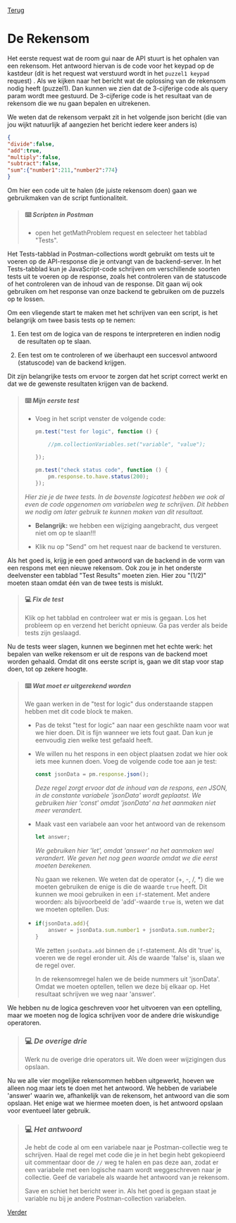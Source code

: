 [Terug](01.%20intro.md)

# De Rekensom

Het eerste request wat de room gui naar de API stuurt is het ophalen van een rekensom. Het antwoord hiervan is de code voor het keypad op de kastdeur (dit is het request wat verstuurd wordt in het `puzzel1 keypad` request) . Als we kijken naar het bericht wat de oplossing van de rekensom nodig heeft (puzzel1). Dan kunnen we zien dat de 3-cijferige code als query param wordt mee gestuurd. De 3-cijferige code is het resultaat van de rekensom die we nu gaan bepalen en uitrekenen.

We weten dat de rekensom verpakt zit in het volgende json bericht  (die van jou wijkt natuurlijk af aangezien het bericht iedere keer anders is)

```json
{
"divide":false,
"add":true,
"multiply":false,
"subtract":false,
"sum":{"number1":211,"number2":774}
}
```

Om hier een code uit te halen (de juiste rekensom doen) gaan we gebruikmaken van de script funtionaliteit.

> #### :keyboard: ***Scripten in Postman***
> 
> - open het getMathProblem request en selecteer het tabblad "Tests".

Het Tests-tabblad in Postman-collections wordt gebruikt om tests uit te voeren op de API-response die je ontvangt van de backend-server. In het Tests-tabblad kun je JavaScript-code schrijven om verschillende soorten tests uit te voeren op de response, zoals het controleren van de statuscode of het controleren van de inhoud van de response. Dit gaan wij ook gebruiken om het response  van onze backend te gebruiken om de puzzels op te lossen. 

Om een vliegende start te maken met het schrijven van een script, is het belangrijk om twee basis tests op te nemen:

1. Een test om de logica van de respons te interpreteren en indien nodig de resultaten op te slaan.

2. Een test om te controleren of we überhaupt een succesvol antwoord (statuscode) van de backend krijgen.

Dit zijn belangrijke tests om ervoor te zorgen dat het script correct werkt en dat we de gewenste resultaten krijgen van de backend.

> #### :keyboard: ***Mijn eerste test***
> 
> - Voeg in het script venster de volgende code:
>   
>   ```javascript
>   pm.test("test for logic", function () {
>   
>       //pm.collectionVariables.set("variable", "value");
>   
>   });
>   
>   pm.test("check status code", function () {
>       pm.response.to.have.status(200);
>   });
>   ```
> 
> *Hier zie je de twee tests. In de bovenste logicatest hebben we ook al even de code opgenomen om variabelen weg te schrijven. Dit hebben we nodig om later gebruik te kunnen maken van dit resultaat.*
> 
> - **Belangrijk:** we hebben een wijziging aangebracht, dus vergeet niet om op te slaan!!!
> 
> - Klik nu op "Send" om het request naar de backend te versturen.

Als het goed is, krijg je een goed antwoord van de backend in de vorm van een respons met een nieuwe rekensom. Ook zou je in het onderste deelvenster een tabblad "Test Results" moeten zien. Hier zou "(1/2)" moeten staan omdat één van de twee tests is mislukt.

> #### :computer: ***Fix de test***
> 
> Klik op het tabblad en controleer wat er mis is gegaan. Los het probleem op en verzend het bericht opnieuw. Ga pas verder als beide tests zijn geslaagd.

Nu de tests weer slagen, kunnen we beginnen met het echte werk: het bepalen van welke rekensom er uit de respons van de backend moet worden gehaald. Omdat dit ons eerste script is, gaan we dit stap voor stap doen, tot op zekere hoogte.

> #### :keyboard: ***Wat moet er uitgerekend worden***
> 
> We gaan werken in de "test for logic" dus onderstaande stappen hebben met dit code block te maken.
> 
> - Pas de tekst "test for logic" aan naar een geschikte naam voor wat we hier doen. Dit is fijn wanneer we iets fout gaat. Dan kun je eenvoudig zien welke test gefaald heeft.
> 
> - We willen nu het respons in een object plaatsen zodat we hier ook iets mee kunnen doen. Voeg de volgende code toe aan je test:
>   
>   ```javascript
>   const jsonData = pm.response.json();
>   ```
>   
>   *Deze regel zorgt ervoor dat de inhoud van de respons, een JSON, in de constante variabele 'jsonData' wordt geplaatst. We gebruiken hier 'const' omdat 'jsonData' na het aanmaken niet meer verandert.*
> 
> - Maak vast een variabele aan voor het antwoord van de rekensom
>   
>   ```javascript
>   let answer;
>   ```
>   
>   *We gebruiken hier 'let', omdat 'answer' na het aanmaken wel verandert. We geven het nog geen waarde omdat we die eerst moeten berekenen.*
>   
>   Nu gaan we rekenen. We weten dat de operator (+, -, /, *) die we moeten gebruiken de enige is die de waarde `true` heeft. Dit kunnen we mooi gebruiken in een `if`-statement. Met andere woorden: als bijvoorbeeld de 'add'-waarde `true` is, weten we dat we moeten optellen. Dus:
> 
> - ```javascript
>   if(jsonData.add){
>       answer = jsonData.sum.number1 + jsonData.sum.number2;
>   }
>   ```
>   
>   We zetten `jsonData.add` binnen de `if`-statement. Als dit 'true' is, voeren we de regel eronder uit. Als de waarde 'false' is, slaan we de regel over.
>   
>   In de rekensomregel halen we de beide nummers uit 'jsonData'. Omdat we moeten optellen, tellen we deze bij elkaar op. Het resultaat schrijven we weg naar 'answer'.

We hebben nu de logica geschreven voor het uitvoeren van een optelling, maar we moeten nog de logica schrijven voor de andere drie wiskundige operatoren.

> ### :computer: ***De overige drie***
> 
> Werk nu de overige drie operators uit. We doen weer wijzigingen dus opslaan.

Nu we alle vier mogelijke rekensommen hebben uitgewerkt, hoeven we alleen nog maar iets te doen met het antwoord. We hebben de variabele 'answer' waarin we, afhankelijk van de rekensom, het antwoord van die som opslaan. Het enige wat we hiermee moeten doen, is het antwoord opslaan voor eventueel later gebruik.

> ### :computer: ***Het antwoord***
> 
> Je hebt de code al om een variabele naar je Postman-collectie weg te schrijven. Haal de regel met code die je in het begin hebt gekopieerd uit commentaar door de `//` weg te halen en pas deze aan, zodat er een variabele met een logische naam wordt weggeschreven naar je collectie. Geef de variabele als waarde het antwoord van je rekensom.
> 
> Save en schiet het bericht weer in. Als het goed is gegaan staat je variable nu bij je andere Postman-collection variabelen.

[Verder](03.%20getTowerOrder.md)
